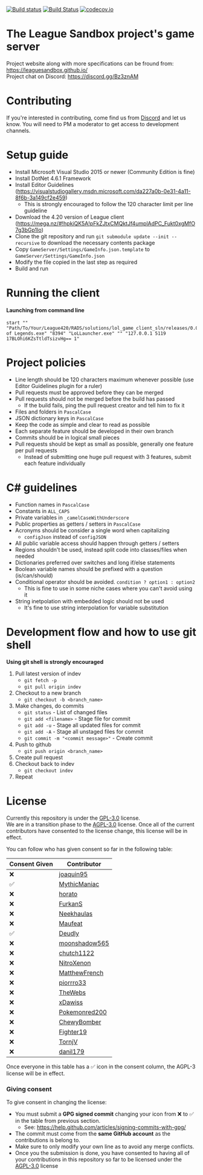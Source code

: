 [![Build status](https://ci.appveyor.com/api/projects/status/7olahkndcs3r295p/branch/indev?svg=true)](https://ci.appveyor.com/project/MythicManiac/gameserver/branch/indev)
[![Build Status](https://travis-ci.org/LeagueSandbox/GameServer.svg?branch=indev)](https://travis-ci.org/LeagueSandbox/GameServer)
[![codecov.io](https://codecov.io/github/LeagueSandbox/GameServer/coverage.svg?branch=indev)](https://codecov.io/github/LeagueSandbox/GameServer?branch=indev)
# The League Sandbox project's game server
Project website along with more specifications can be fround from: https://leaguesandbox.github.io/  
Project chat on Discord: https://discord.gg/Bz3znAM

# Contributing

If you're interested in contributing, come find us from [Discord](https://discord.gg/0vmmZ6VAwXB05gB6) and let us know. You will need to PM a moderator to get access to development channels.

# Setup guide
* Install Microsoft Visual Studio 2015 or newer (Community Edition is fine)
* Install DotNet 4.6.1 Framework
* Install Editor Guidelines (https://visualstudiogallery.msdn.microsoft.com/da227a0b-0e31-4a11-8f6b-3a149cf2e459)
	* This is strongly encouraged to follow the 120 character limit per line guideline
* Download the 4.20 version of League client (https://mega.nz/#!hpkiQK5A!pFkZJtxCMQktJf4umplAdPC_Fukt0xgMfO7g3bGp1Io)
* Clone the git repository and run ```git submodule update --init --recursive``` to download the necessary contents package 
* Copy `GameServer/Settings/GameInfo.json.template` to `GameServer/Settings/GameInfo.json`
* Modify the file copied in the last step as required
* Build and run

# Running the client

#### Launching from command line
```
start "" "Path/To/Your/League420/RADS/solutions/lol_game_client_sln/releases/0.0.1.68/deploy/League of Legends.exe" "8394" "LoLLauncher.exe" "" "127.0.0.1 5119 17BLOhi6KZsTtldTsizvHg== 1"
```

# Project policies
* Line length should be 120 characters maximum whenever possible (use Editor Guidelines plugin for a ruler)
* Pull requests must be approved before they can be merged
* Pull requests should not be merged before the build has passed
    * If the build fails, ping the pull request creator and tell him to fix it
* Files and folders in `PascalCase`
* JSON dictionary keys in `PascalCase`
* Keep the code as simple and clear to read as possible
* Each separate feature should be developed in their own branch
* Commits should be in logical small pieces
* Pull requests should be kept as small as possible, generally one feature per pull requests
    * Instead of submitting one huge pull request with 3 features, submit each feature individually

# C# guidelines
* Function names in `PascalCase`
* Constants in `ALL_CAPS`
* Private variables in `_camelCaseWithUnderscore`
* Public properties as getters / setters in `PascalCase`
* Acronyms should be consider a single word when capitalizing
	* `configJson` instead of `configJSON`
* All public variable access should happen through getters / setters
* Regions shouldn't be used, instead split code into classes/files when needed
* Dictionaries preferred over switches and long if/else statements
* Boolean variable names should be prefixed with a question (is/can/should)
* Conditional operator should be avoided. `condition ? option1 : option2`
    * This is fine to use in some niche cases where you can't avoid using it
* String inetpolation with embedded logic should not be used
	* It's fine to use string interpolation for variable substitution

# Development flow and how to use git shell
**Using git shell is strongly encouraged**

1. Pull latest version of indev
    * `git fetch -p`
    * `git pull origin indev`
2. Checkout to a new branch
    * `git checkout -b <branch_name>`
3. Make changes, do commits
    * `git status` - List of changed files
    * `git add <filename>` - Stage file for commit
    * `git add -u` - Stage all updated files for commit
    * `git add -A` - Stage all unstaged files for commit
    * `git commit -m "<commit message>"` - Create commit
4. Push to github
    * `git push origin <branch_name>`
5. Create pull request
6. Checkout back to indev
    * `git checkout indev`
7. Repeat

# License

Currently this repository is under the [GPL-3.0](LICENSE/GPL-3.0.txt) license.  
We are in a transition phase to the [AGPL-3.0](LICENSE/AGPL-3.0.txt) license. Once all of the current contributors have consented to the license change, this license will be in effect.

You can follow who has given consent so far in the following table:

| Consent Given      | Contributor                                       |
|--------------------|---------------------------------------------------|
| :x:                | [joaquin95](https://github.com/joaquin95)         |
| :white_check_mark: | [MythicManiac](https://github.com/MythicManiac)   |
| :x:                | [horato](https://github.com/horato)               |
| :x:                | [FurkanS](https://github.com/FurkanS1821)         |
| :x:                | [Neekhaulas](https://github.com/Neekhaulas)       |
| :x:                | [Maufeat](https://github.com/Maufeat)             |
| :white_check_mark: | [Deudly](https://github.com/Deudly)               |
| :x:                | [moonshadow565](https://github.com/moonshadow565) |
| :x:                | [chutch1122](https://github.com/chutch1122)       |
| :x:                | [NitroXenon](https://github.com/NitroXenon)       |
| :x:                | [MatthewFrench](https://github.com/MatthewFrench) |
| :x:                | [piorrro33](https://github.com/piorrro33)         |
| :x:                | [TheWebs](https://github.com/TheWebs)             |
| :x:                | [xDawiss](https://github.com/xDawiss)             |
| :x:                | [Pokemonred200](https://github.com/Pokemonred200) |
| :x:                | [ChewyBomber](https://github.com/ChewyBomber)     |
| :x:                | [Fighter19](https://github.com/Fighter19)         |
| :x:                | [TornjV](https://github.com/TornjV)               |
| :x:                | [danil179](https://github.com/danil179)           |

Once everyone in this table has a :white_check_mark: icon in the consent column, the AGPL-3 license will be in effect.

### Giving consent

To give consent in changing the license:
* You must submit a **GPG signed commit** changing your icon from :x: to :white_check_mark: in the table from previous section.
	* See: https://help.github.com/articles/signing-commits-with-gpg/
* The commit must come from the **same GitHub account** as the contributions is belong to.
* Make sure to only modify your own line as to avoid any merge conflicts.
* Once you the submission is done, you have consented to having all of your contributions in this repository so far to be licensed under the [AGPL-3.0](LICENSE/AGPL-3.0.txt) license
